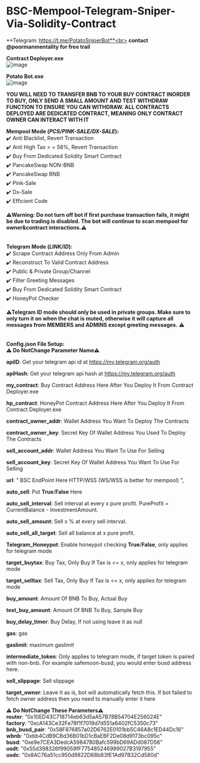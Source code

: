 # BSC-Mempool-Telegram-Sniper-Via-Solidity-Contract

**Telegram: https://t.me/PotatoSniperBot**<br>
**contact @poormanmentality for free trail**<br>

**Contract Deployer.exe**<br>
![image](https://user-images.githubusercontent.com/102332910/160053710-00143c1a-40ae-4afd-a987-7bb0c1ff1a85.png)<br>

**Potato Bot.exe**<br>
![image](https://user-images.githubusercontent.com/102332910/160054132-b3eb1914-78a5-4e6b-a54e-f38805be28ec.png)


**YOU WILL NEED TO TRANSFER BNB TO YOUR BUY CONTRACT INORDER TO BUY, ONLY SEND A SMALL AMOUNT AND TEST WITHDRAW FUNCTION TO ENSURE YOU CAN WITHDRAW. ALL CONTRACTS DEPLOYED ARE DEDICATED CONTRACT, MEANING ONLY CONTRACT OWNER CAN INTERACT WITH IT**


**Mempool Mode (_PCS/PINK-SALE/DX-SALE_):**<br>	
  ✔️ Anti Blacklist, Revert Transaction<br>
  ✔️ Anti High Tax > = 58%, Revert Transaction<br>
  ✔️ Buy From Dedicated Solidity Smart Contract<br>
  ✔️ PancakeSwap NON-BNB<br>
  ✔️ PancakeSwap BNB<br>
  ✔️ Pink-Sale<br>
  ✔️ Dx-Sale<br>
  ✔️ Efficient Code<br>
  
**⚠️Warning: Do not turn off bot if first purchase transaction fails, it might be due to trading is disabled. The bot will continue to scan mempool for owner&contract interactions.⚠️**<br>
  <br>
  <br>
**Telegram Mode (_LINK/ID_):**<br>
  ✔️ Scrape Contract Address Only From Admin<br>
  ✔️ Reconstruct To Valid Contract Address<br>
  ✔️ Public & Private Group/Channel<br>
  ✔️ Filter Greeting Messages<br>
  ✔️ Buy From Dedicated Solidity Smart Contract<br>
  ✔️ HoneyPot Checker<br>
  
⚠️**Telegram ID mode should only be used in private groups. Make sure to only turn it on when the chat is muted, otherwise it will capture all messages from MEMBERS and ADMINS except greeting messages.** ⚠️<br>
  <br>
  <br>
**Config.json File Setup:** <br>
**⚠️ Do NotChange Parameter Name⚠️** 

  **apiID**:   Get your telegram api id at https://my.telegram.org/auth
  
  **apiHash**: Get your telegram api hash at https://my.telegram.org/auth
  
  **my_contract**:  Buy Contract Address Here After You Deploy It From Contract Deployer.exe
  
  **hp_contract**:  HoneyPot Contract Address Here After You Deploy It From Contract Deployer.exe
  
  **contract_owner_addr**: Wallet Address You Want To Deploy The Contracts
  
  **contract_owner_key**:  Secret Key Of Wallet Address You Used To Deploy The Contracts 
  
  **sell_account_addr**:   Wallet Address You Want To Use For Selling 
  
  **sell_account_key**:    Secret Key Of Wallet Address You Want To Use For Selling 
  
  **url**: " BSC EndPoint Here HTTP/WSS (WS/WSS is better for mempool) ",

  **auto_sell**: Put **True**/**False** Here
  
  **auto_sell_interval**: Sell interval at every x pure profit. PureProfit = CurrentBalance - InvestmentAmount.
  
  **auto_sell_amount**: Sell x % at every sell interval.
  
  **auto_sell_all_target**: Sell all balance at x pure profit.

  **Telegram_Honeypot**: Enable honeypot checking **True**/**False**, only applies for telegram mode
  
  **target_buytax**: Buy Tax, Only Buy If Tax is <= x, only applies for telegram mode
  
  **target_selltax**: Sell Tax, Only Buy If Tax is <= x, only applies for telegram mode

  **buy_amount**: Amount Of BNB To Buy, Actual Buy
  
  **test_buy_amount**: Amount Of BNB To Buy, Sample Buy
  
  **buy_delay_timer**: Buy Delay, If not using leave it as null
  
  **gas**: gas
  
  **gaslimit**: maximum gaslimit
  
  **intermediate_token**: Only applies to telegram mode, if target token is paired with non-bnb. For example safemoon-busd, you would enter busd address here.
  
  **sell_slippage**: Sell slippage

  **target_owner**: Leave It as is, bot will automatically fetch this. If bot failed to fetch owner address then you need to manually enter it here
  
  **⚠️ Do NotChange These Parameters⚠️**<br>
  **router**: "0x10ED43C718714eb63d5aA57B78B54704E256024E" <br>
  **factory**: "0xcA143Ce32Fe78f1f7019d7d551a6402fC5350c73"<br>
  **bnb_busd_pair**: "0x58F876857a02D6762E0101bb5C46A8c1ED44Dc16"<br>
  **wbnb**: "0xbb4CdB9CBd36B01bD1cBaEBF2De08d9173bc095c"<br>
  **busd**: "0xe9e7CEA3DedcA5984780Bafc599bD69ADd087D56"<br>
  **usdt**: "0x55d398326f99059fF775485246999027B3197955"<br>
  **usdc**: "0x8AC76a51cc950d9822D68b83fE1Ad97B32Cd580d"<br>





